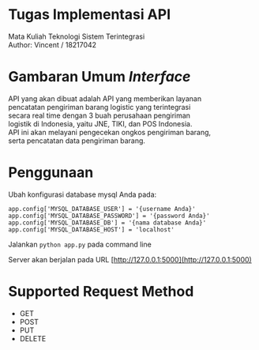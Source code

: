 # Tugas Implementasi API
Mata Kuliah Teknologi Sistem Terintegrasi
<br>Author: Vincent / 18217042

# Gambaran Umum _Interface_
API yang akan dibuat adalah API yang memberikan layanan 
<br>pencatatan pengiriman barang logistic yang terintegrasi 
<br>secara real time dengan 3 buah perusahaan pengiriman 
<br>logistik di Indonesia, yaitu JNE, TIKI, dan POS Indonesia. 
<br>API ini akan melayani pengecekan ongkos pengiriman barang, 
<br>serta pencatatan data pengiriman barang.

# Penggunaan
Ubah konfigurasi database mysql Anda pada:<br>
~~~
app.config['MYSQL_DATABASE_USER'] = '{username Anda}'
app.config['MYSQL_DATABASE_PASSWORD'] = '{password Anda}'
app.config['MYSQL_DATABASE_DB'] = '{nama database Anda}'
app.config['MYSQL_DATABASE_HOST'] = 'localhost'
~~~


Jalankan `python app.py` pada command line

Server akan berjalan pada URL [http://127.0.0.1:5000](http://127.0.0.1:5000)

# Supported Request Method
+ GET
+ POST
+ PUT
+ DELETE 

